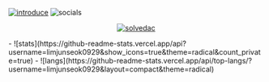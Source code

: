 [![introduce](https://images-mine.netlify.app/img/introduce.png)](https://limjunseok.vercel.app)
![socials](https://images-mine.netlify.app/img/socials.png)
<p align="center">
  <a href='https://solved.ac/profile/limjunseok_dev/'><img src='https://github-readme-solvedac.hyp3rflow.vercel.app/api/?handle=limjunseok_dev' alt='solvedac'/></a>
</p>
- ![stats](https://github-readme-stats.vercel.app/api?username=limjunseok0929&show_icons=true&theme=radical&count_private=true)
- ![langs](https://github-readme-stats.vercel.app/api/top-langs/?username=limjunseok0929&layout=compact&theme=radical)
